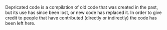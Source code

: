 Depricated code is a compilation of old code that was created in the past, but its use has since been lost, or new code has replaced it. In order to give credit to people that have contributed (directly or indirectly) the code has been left here.  